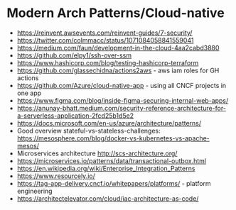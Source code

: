 # Modern Arch Patterns/Cloud-native

* https://reinvent.awsevents.com/reinvent-guides/7-security/
* https://twitter.com/colmmacc/status/1071084058841559041
* https://medium.com/faun/development-in-the-cloud-4aa2cabd3880
* https://github.com/elpy1/ssh-over-ssm
* https://www.hashicorp.com/blog/testing-hashicorp-terraform
* https://github.com/glassechidna/actions2aws - aws iam roles for GH actions
* https://github.com/Azure/cloud-native-app - using all CNCF projects in one app
* https://www.figma.com/blog/inside-figma-securing-internal-web-apps/
* https://anunay-bhatt.medium.com/security-reference-architecture-for-a-serverless-application-2fcd25b1d5e2
* https://docs.microsoft.com/en-us/azure/architecture/patterns/
* Good overview stateful-vs-stateless-challenges: https://mesosphere.com/blog/docker-vs-kubernetes-vs-apache-mesos/
* Microservices architecture http://scs-architecture.org/
* https://microservices.io/patterns/data/transactional-outbox.html
* https://en.wikipedia.org/wiki/Enterprise_Integration_Patterns
* https://www.resourcely.io/
* https://tag-app-delivery.cncf.io/whitepapers/platforms/ - platform engineering
* https://architectelevator.com/cloud/iac-architecture-as-code/
